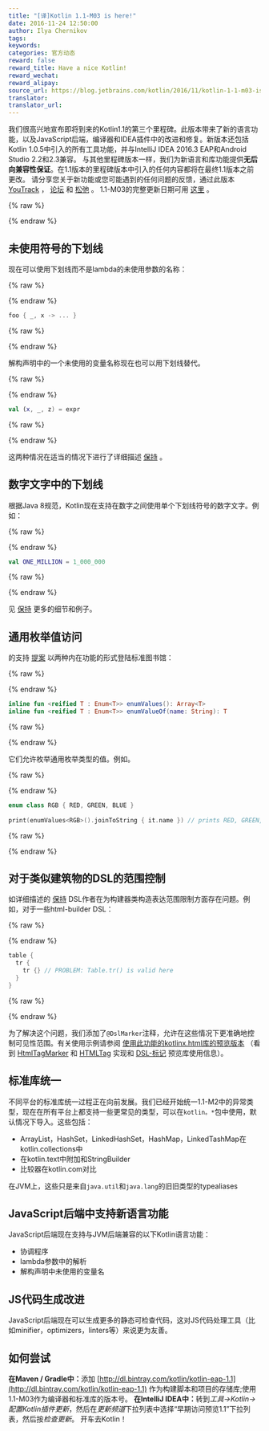 ```yaml
---
title: "[译]Kotlin 1.1-M03 is here!"
date: 2016-11-24 12:50:00
author: Ilya Chernikov
tags:
keywords:
categories: 官方动态
reward: false
reward_title: Have a nice Kotlin!
reward_wechat:
reward_alipay:
source_url: https://blog.jetbrains.com/kotlin/2016/11/kotlin-1-1-m03-is-here/
translator:
translator_url:
---
```


我们很高兴地宣布即将到来的Kotlin1.1的第三个里程碑。此版本带来了新的语言功能，以及JavaScript后端，编译器和IDEA插件中的改进和修复。新版本还包括Kotlin 1.0.5中引入的所有工具功能，并与IntelliJ IDEA 2016.3 EAP和Android Studio 2.2和2.3兼容。
与其他里程碑版本一样，我们为新语言和库功能提供<b>无后向兼容性保证</b>。在1.1版本的里程碑版本中引入的任何内容都将在最终1.1版本之前更改</b>。
请分享您关于新功能或您可能遇到的任何问题的反馈，通过此版本 [YouTrack](https://youtrack.jetbrains.com/issues/KT) ， [论坛](https://discuss.kotlinlang.org) 和 [松弛](http://kotlinlang.slack.com/) 。
1.1-M03的完整更新日期可用 [这里](https://github.com/JetBrains/kotlin/blob/1.1-M03/ChangeLog.md) 。

{% raw %}
<p><span id="more-4380"></span></p>
{% endraw %}

## 未使用符号的下划线

现在可以使用下划线而不是lambda的未使用参数的名称：

{% raw %}
<p></p>
{% endraw %}

```kotlin
foo { _, x -> ... }
```

{% raw %}
<p></p>
{% endraw %}

解构声明中的一个未使用的变量名称现在也可以用下划线替代。

{% raw %}
<p></p>
{% endraw %}

```kotlin
val (x, _, z) = expr
```

{% raw %}
<p></p>
{% endraw %}

这两种情况在适当的情况下进行了详细描述 [保持](https://github.com/Kotlin/KEEP/blob/master/proposals/underscore-for-unused-parameters.md) 。
## 数字文字中的下划线

根据Java 8规范，Kotlin现在支持在数字之间使用单个下划线符号的数字文字。例如：

{% raw %}
<p></p>
{% endraw %}

```kotlin
val ONE_MILLION = 1_000_000
```

{% raw %}
<p></p>
{% endraw %}

见 [保持](https://github.com/Kotlin/KEEP/blob/master/proposals/underscores-in-numeric-literals.md) 更多的细节和例子。
## 通用枚举值访问

的支持 [提案](https://github.com/Kotlin/KEEP/blob/master/proposals/generic-values-and-valueof-for-enums.md) 以两种内在功能的形式登陆标准图书馆：

{% raw %}
<p></p>
{% endraw %}

```kotlin
inline fun <reified T : Enum<T>> enumValues(): Array<T>
inline fun <reified T : Enum<T>> enumValueOf(name: String): T
```

{% raw %}
<p></p>
{% endraw %}

它们允许枚举通用枚举类型的值。例如。

{% raw %}
<p></p>
{% endraw %}

```kotlin
enum class RGB { RED, GREEN, BLUE }
 
print(enumValues<RGB>().joinToString { it.name }) // prints RED, GREEN, BLUE
```

{% raw %}
<p></p>
{% endraw %}

## 对于类似建筑物的DSL的范围控制

如详细描述的 [保持](https://github.com/Kotlin/KEEP/blob/master/proposals/scope-control-for-implicit-receivers.md) DSL作者在为构建器类构造表达范围限制方面存在问题。例如，对于一些html-builder DSL：

{% raw %}
<p></p>
{% endraw %}

```kotlin
table {
  tr {
    tr {} // PROBLEM: Table.tr() is valid here
  }
}
```

{% raw %}
<p></p>
{% endraw %}

为了解决这个问题，我们添加了`@DslMarker`注释，允许在这些情况下更准确地控制可见性范围。有关使用示例请参阅 [使用此功能的kotlinx.html库的预览版本](https://github.com/Kotlin/kotlinx.html/tree/dsl-markers) （看到 [HtmlTagMarker](https://github.com/Kotlin/kotlinx.html/blob/dsl-markers/shared/src/main/kotlin/api.kt#L103) 和 [HTMLTag](https://github.com/Kotlin/kotlinx.html/blob/dsl-markers/shared/src/main/kotlin/htmltag.kt#L5) 实现和 [DSL-标记](https://github.com/Kotlin/kotlinx.html/blob/dsl-markers/DSL-markers.md) 预览库使用信息）。
## 标准库统一

不同平台的标准库统一过程正在向前发展。我们已经开始统一1.1-M2中的异常类型，现在在所有平台上都支持一些更常见的类型，可以在`kotlin。*`包中使用，默认情况下导入。这些包括：

* ArrayList，HashSet，LinkedHashSet，HashMap，LinkedTashMap在kotlin.collections中
* 在kotlin.text中附加和StringBuilder
* 比较器在kotlin.com对比

在JVM上，这些只是来自`java.util`和`java.lang`的旧旧类型的typealiases
## JavaScript后端中支持新语言功能

JavaScript后端现在支持与JVM后端兼容的以下Kotlin语言功能：

* 协调程序
* lambda参数中的解析
* 解构声明中未使用的变量名

## JS代码生成改进

JavaScript后端现在可以生成更多的静态可检查代码，这对JS代码处理工具（比如minifier，optimizers，linters等）来说更为友善。
## 如何尝试

<b>在Maven / Gradle中：</b>添加 [http://dl.bintray.com/kotlin/kotlin-eap-1.1](http://dl.bintray.com/kotlin/kotlin-eap-1.1) 作为构建脚本和项目的存储库;使用1.1-M03作为编译器和标准库的版本号。
<b>在IntelliJ IDEA中：</b>转到<i>工具→Kotlin→配置Kotlin插件更新</i>，然后在<i>更新频道</i>下拉列表中选择“早期访问预览1.1”下拉列表，然后按<i>检查更新</i>。
开车去Kotlin！
